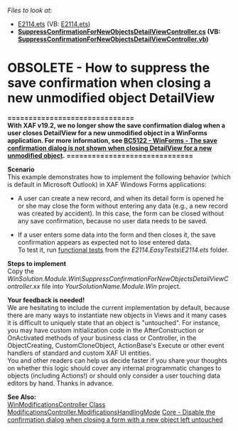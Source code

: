 *Files to look at*: 
* [E2114.ets](./CS/E2114.EasyTests/E2114.ets) (VB: [E2114.ets](./VB/E2114.EasyTests/E2114.ets)) 
* **[SuppressConfirmationForNewObjectsDetailViewController.cs](./CS/WinSolution.Module.Win/SuppressConfirmationForNewObjectsDetailViewController.cs) (VB: [SuppressConfirmationForNewObjectsDetailViewController.vb](./VB/WinSolution.Module.Win/SuppressConfirmationForNewObjectsDetailViewController.vb))** 

# OBSOLETE - How to suppress the save confirmation when closing a new unmodified object DetailView


**==============================**  
**With XAF v19.2, we no longer show the save confirmation dialog when a user closes DetailView for a new unmodified object in a WinForms application. For more information, see [BC5122 - WinForms - The save confirmation dialog is not shown when closing DetailView for a new unmodified object](https://community.devexpress.com/forums/p/111817/381394.aspx).**
**==============================**  

**Scenario**  
This example demonstrates how to implement the following behavior (which is default in Microsoft Outlook) in XAF Windows Forms applications:

- A user can create a new record, and when its detail form is opened he or she may close the form without entering any data (e.g., a new record was created by accident). In this case, the form can be closed without any save confirmation, because no user data needs to be saved.

- If a user enters some data into the form and then closes it, the save confirmation appears as expected not to lose entered data.  
To test it, run [<u>functional tests</u>](http://documentation.devexpress.com/#Xaf/CustomDocument3206) from the _E2114.EasyTests\E2114.ets_ folder.

**Steps to implement**  
Copy the _WinSolution.Module.Win\SuppressConfirmationForNewObjectsDetailViewController.xx_ file into _YourSolutionName.Module.Win_ project.

**Your feedback is needed!**  
We are hesitating to include the current implementation by default, because there are many ways to instantiate new objects in Views and it many cases it is difficult to uniquely state that an object is "untouched". For instance, you may have custom initialization code in the AfterConstruction or OnActivated methods of your business class or Controller, in the ObjectCreating, CustomCloneObject, ActionBase's Execute or other event handlers of standard and custom XAF UI entities.  
You and other readers can help us decide faster if you share your thoughts on whether this logic should cover any internal programmatic changes to objects (including Actions!) or should only consider a user touching data editors by hand. Thanks in advance.   

**See Also:**  
[WinModificationsController Class](http://documentation.devexpress.com/#Xaf/clsDevExpressExpressAppWinSystemModuleWinModificationsControllertopic)
[ModificationsController.ModificationsHandlingMode](http://documentation.devexpress.com/#Xaf/DevExpressExpressAppSystemModuleModificationsController_ModificationsHandlingModetopic)
[Core - Disable the confirmation dialog when closing a form with a new object left untouched](https://www.devexpress.com/Support/Center/p/AS13212)
